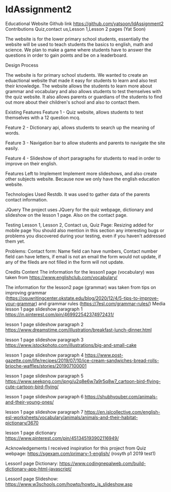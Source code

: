 # IdAssignment2
Educational Website
Github link https://github.com/yatsoon/IdAssignment2
Contributions
Quiz,contact us,Lesson 1,Lesson 2 pages (Yat Soon)

The website is for the lower primary school students, essentially the website will be used to teach students the basics to english, math and science. We plan to make a game where students have to answer the questions in order to gain points and be on a leaderboard.

Design Process

The website is for primary school students. We wanted to create an eduactional website that made it easy for students to learn and also test their knowledge. The website allows the students to learn more about grammar and vocabulary and also allows students to test themselves with the quiz website. It also allows parents or guardians of the students to find out more about their children's school and also to contact them.


Existing Features
Feature 1 - Quiz website, allows students to test themselves with a 12 question mcq.

Feature 2 - Dictionary api, allows students to search up the meaning of words.

Feature 3 - Navigation bar to allow students and parents to navigate the site easily.

Feature 4 - Slideshow of short paragraphs for students to read in order to improve on their english.

Features Left to Implement
Implement more slideshows, and also create other subjects website. Because now we only have the english education website. 

Technologies Used
Restdb. It was used to gather data of the parents contact information.

JQuery
The project uses JQuery for the quiz webpage, dictionary and slideshow on the lesson 1 page. Also on the contact page.

Testing
Lesson 1, Lesson 2, Contact us, Quiz Page:
Resizing added for mobile page
You should also mention in this section any interesting bugs or problems you discovered during your testing, even if you haven't addressed them yet.

Problems:
Contact form:
Name field can have numbers, Contact number field can have letters, if email is not an email the form would not update, if any of the fileds are not filled in the form will not update.


Credits
Content
The information for the lesson1 page (vocabulary) was taken from https://www.englishclub.com/vocabulary/

The information for the lesson2 page (grammar) was taken from tips on improving grammar (https://osuwritingcenter.okstate.edu/blog/2020/12/4/5-tips-to-improve-your-grammar) and grammar rules (https://7esl.com/grammar-rules/)
Media
lesson 1 page slideshow paragraph 1 https://in.pinterest.com/pin/469922542374972431/

lesson 1 page slideshow paragraph 2 https://www.dreamstime.com/illustration/breakfast-lunch-dinner.html

lesson 1 page slideshow paragraph 3 https://www.istockphoto.com/illustrations/big-and-small-cake

lesson 1 page slideshow paragraph 4 https://www.post-gazette.com/life/recipes/2019/07/10/ice-cream-sandwiches-bread-rolls-brioche-waffles/stories/201907100001

lesson 1 page slideshow paragraph 5 https://www.seekpng.com/ipng/u2q8e6w7a9r5q8w7_cartoon-bird-flying-cute-cartoon-bird-flying/

lesson 1 page slideshow paragraph 6 https://shubhyouber.com/animals-and-their-young-ones/

lesson 1 page slideshow paragraph 7 https://en.islcollective.com/english-esl-worksheets/vocabulary/animals/animals-and-their-habitat-pictionary/3670

lesson 1 page dictionary https://www.pinterest.com/pin/451345193902116949/

Acknowledgements
I received inspiration for this project from 
Quiz webpage: https://sgexam.com/primary-1-english/ (rosyth p1 2019 test1)

Lesson1 page Dictionary: https://www.codingnepalweb.com/build-dictionary-app-html-javascript/

Lesson1 page Slideshow: https://www.w3schools.com/howto/howto_js_slideshow.asp
